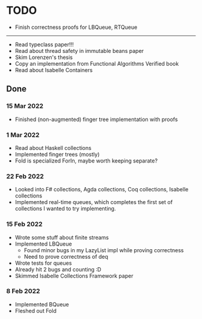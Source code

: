 # TODO

- Finish correctness proofs for LBQueue, RTQueue
---
- Read typeclass paper!!!
- Read about thread safety in immutable beans paper
- Skim Lorenzen's thesis
- Copy an implementation from Functional Algorithms Verified book
- Read about Isabelle Containers


## Done

### 15 Mar 2022
- Finished (non-augmented) finger tree implementation with proofs

### 1 Mar 2022
- Read about Haskell collections
- Implemented finger trees (mostly)
- Fold is specialized ForIn, maybe worth keeping separate?

### 22 Feb 2022
- Looked into F# collections, Agda collections, Coq collections, Isabelle collections
- Implemented real-time queues, which completes the first set of collections I wanted to try implementing.

### 15 Feb 2022
- Wrote some stuff about finite streams
- Implemented LBQueue
  - Found minor bugs in my LazyList impl while proving correctness
  - Need to prove correctness of deq
- Wrote tests for queues
- Already hit 2 bugs and counting :D
- Skimmed Isabelle Collections Framework paper

### 8 Feb 2022
- Implemented BQueue
- Fleshed out Fold